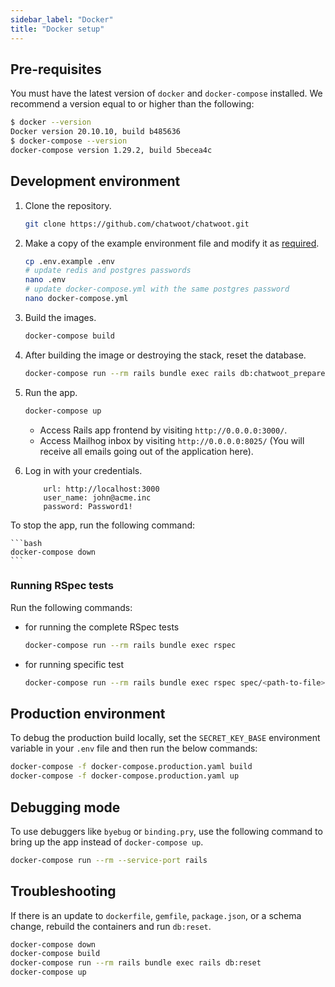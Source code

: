 ```yaml
---
sidebar_label: "Docker"
title: "Docker setup"
---
```


## Pre-requisites

You must have the latest version of `docker` and `docker-compose` installed. We recommend a version equal to or higher than the following:

```bash
$ docker --version
Docker version 20.10.10, build b485636
$ docker-compose --version
docker-compose version 1.29.2, build 5becea4c
```

## Development environment

1. Clone the repository.

    ```bash
    git clone https://github.com/chatwoot/chatwoot.git
    ```

2. Make a copy of the example environment file and modify it as [required](/docs/self-hosted/configuration/environment-variables).

    ```bash
    cp .env.example .env
    # update redis and postgres passwords
    nano .env
    # update docker-compose.yml with the same postgres password
    nano docker-compose.yml
   ```

3. Build the images.

    ```bash
    docker-compose build
    ```

4. After building the image or destroying the stack, reset the database.

    ```bash
    docker-compose run --rm rails bundle exec rails db:chatwoot_prepare
    ```

5. Run the app.

    ```bash
    docker-compose up
    ```

    * Access Rails app frontend by visiting `http://0.0.0.0:3000/`.
    * Access Mailhog inbox by visiting `http://0.0.0.0:8025/` (You will receive all emails going out of the application here).

6. Log in with your credentials.
    ```
        url: http://localhost:3000
        user_name: john@acme.inc
        password: Password1!
    ````

To stop the app, run the following command:

    ```bash
    docker-compose down
    ```

### Running RSpec tests

Run the following commands:

- for running the complete RSpec tests

    ```bash
    docker-compose run --rm rails bundle exec rspec
    ```

- for running specific test

    ```bash
    docker-compose run --rm rails bundle exec rspec spec/<path-to-file>:<line-number>
    ```

## Production environment

To debug the production build locally, set the `SECRET_KEY_BASE` environment variable in your `.env` file and then run the below commands:

```bash
docker-compose -f docker-compose.production.yaml build
docker-compose -f docker-compose.production.yaml up
```

## Debugging mode

To use debuggers like `byebug` or `binding.pry`, use the following command to bring up the app instead of `docker-compose up`.

```bash
docker-compose run --rm --service-port rails
```

## Troubleshooting

If there is an update to `dockerfile`, `gemfile`, `package.json`, or a schema change, rebuild the containers and run `db:reset`.

```bash
docker-compose down
docker-compose build
docker-compose run --rm rails bundle exec rails db:reset
docker-compose up
```

